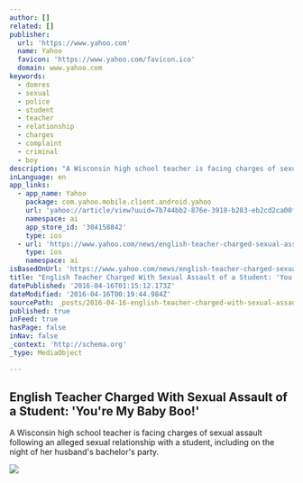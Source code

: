```yaml
---
author: []
related: []
publisher:
  url: 'https://www.yahoo.com'
  name: Yahoo
  favicon: 'https://www.yahoo.com/favicon.ico'
  domain: www.yahoo.com
keywords:
  - domres
  - sexual
  - police
  - student
  - teacher
  - relationship
  - charges
  - complaint
  - criminal
  - boy
description: "A Wisconsin high school teacher is facing charges of sexual assault following an alleged sexual relationship with a student, including on the night of her husband's bachelor's party."
inLanguage: en
app_links:
  - app_name: Yahoo
    package: com.yahoo.mobile.client.android.yahoo
    url: 'yahoo://article/view?uuid=7b744bb2-876e-3918-b283-eb2cd2ca00f7&src=web'
    namespace: ai
    app_store_id: '304158842'
    type: ios
  - url: 'https://www.yahoo.com/news/english-teacher-charged-sexual-assault-203300935.html'
    type: ios
    namespace: ai
isBasedOnUrl: 'https://www.yahoo.com/news/english-teacher-charged-sexual-assault-203300935.html'
title: "English Teacher Charged With Sexual Assault of a Student: 'You're My Baby Boo!'"
datePublished: '2016-04-16T01:15:12.173Z'
dateModified: '2016-04-16T00:19:44.984Z'
sourcePath: _posts/2016-04-16-english-teacher-charged-with-sexual-assault-of-a-student-y.md
published: true
inFeed: true
hasPage: false
inNav: false
_context: 'http://schema.org'
_type: MediaObject

---
```

<article style=""><h1>English Teacher Charged With Sexual Assault of a Student: 'You're My Baby Boo!'</h1><p>A Wisconsin high school teacher is facing charges of sexual assault following an alleged sexual relationship with a student, including on the night of her husband's bachelor's party.</p><img src="https://s.yimg.com/uu/api/res/1.2/NMaR7SSYBtkTZdOYmXQKGw--/aD0yMzQ7dz00MTY7c209MTthcHBpZD15dGFjaHlvbg--/http://media.zenfs.com/en-US/homerun/inside_edition/937c6b88acfca53cce45ed7e084590ff" /></article>